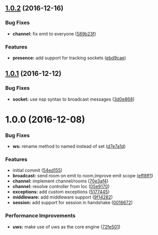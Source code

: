 <a name="1.0.2"></a>
## [1.0.2](https://github.com/adonisjs/adonis-websocket/compare/v1.0.1...v1.0.2) (2016-12-16)


### Bug Fixes

* **channel:** fix emit to everyone ([589b23f](https://github.com/adonisjs/adonis-websocket/commit/589b23f))


### Features

* **presence:** add support for tracking sockets ([ebd9cae](https://github.com/adonisjs/adonis-websocket/commit/ebd9cae))



<a name="1.0.1"></a>
## [1.0.1](https://github.com/adonisjs/adonis-websocket/compare/v1.0.0...v1.0.1) (2016-12-12)


### Bug Fixes

* **socket:** use nsp syntax to broadcast messages ([3d0e868](https://github.com/adonisjs/adonis-websocket/commit/3d0e868))



<a name="1.0.0"></a>
# 1.0.0 (2016-12-08)


### Bug Fixes

* **ws:** rename method to named instead of set ([d7e7a1d](https://github.com/adonisjs/adonis-websocket/commit/d7e7a1d))


### Features

* initial commit ([54ed155](https://github.com/adonisjs/adonis-websocket/commit/54ed155))
* **broadcast:** send room on emit to room,improve emit scope ([eff8ff1](https://github.com/adonisjs/adonis-websocket/commit/eff8ff1))
* **channel:** implement channel/rooms ([70e3af4](https://github.com/adonisjs/adonis-websocket/commit/70e3af4))
* **channel:** resolve controller from Ioc ([05e9170](https://github.com/adonisjs/adonis-websocket/commit/05e9170))
* **exceptions:** add custom exceptions ([5177445](https://github.com/adonisjs/adonis-websocket/commit/5177445))
* **middleware:** add middleware support ([9f14282](https://github.com/adonisjs/adonis-websocket/commit/9f14282))
* **session:** add support for session in handshake ([0018672](https://github.com/adonisjs/adonis-websocket/commit/0018672))


### Performance Improvements

* **uws:** make use of uws as the core engine ([72fe501](https://github.com/adonisjs/adonis-websocket/commit/72fe501))
